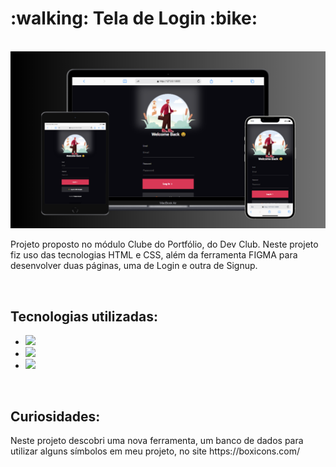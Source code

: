 <h1>:walking: Tela de Login :bike:</h1>
<br>

<img src="./assets/mockup.png" alt="mockup mostrando a visualização da página em dispositivos com telas de tamanhos variados">
<br>

<p>Projeto proposto no módulo Clube do Portfólio, do Dev Club. Neste projeto fiz uso das tecnologias HTML e CSS, além da ferramenta FIGMA para desenvolver duas páginas, uma de Login e outra de Signup.</p>
<br>

<h2>Tecnologias utilizadas:</h2>

- <img src="https://img.shields.io/badge/HTML5-E34F26?style=for-the-badge&logo=html5&logoColor=white">

- <img src="https://img.shields.io/badge/CSS3-1572B6?style=for-the-badge&logo=css3&logoColor=white">

- <img src="https://img.shields.io/badge/Figma-F24E1E?style=for-the-badge&logo=figma&logoColor=white">
<br>

<h2>Curiosidades:</h2>

<p>Neste projeto descobri uma nova ferramenta, um banco de dados para utilizar alguns símbolos em meu projeto, no site https://boxicons.com/</p>
